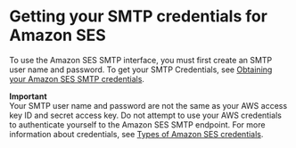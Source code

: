 # Getting your SMTP credentials for Amazon SES<a name="get-smtp-credentials"></a>

To use the Amazon SES SMTP interface, you must first create an SMTP user name and password\. To get your SMTP Credentials, see [Obtaining your Amazon SES SMTP credentials](smtp-credentials.md)\.

**Important**  
Your SMTP user name and password are not the same as your AWS access key ID and secret access key\. Do not attempt to use your AWS credentials to authenticate yourself to the Amazon SES SMTP endpoint\. For more information about credentials, see [Types of Amazon SES credentials](send-email-concepts-credentials.md)\.
